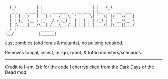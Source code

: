 ```
   _           _                        _     _           
  (_)         | |                      | |   (_)          
   _ _   _ ___| |_   _______  _ __ ___ | |__  _  ___  ___ 
  | | | | / __| __| |_  / _ \| '_ ` _ \| '_ \| |/ _ \/ __|
  | | |_| \__ \ |_   / / (_) | | | | | | |_) | |  __/\__ \
  | |\__,_|___/\__| /___\___/|_| |_| |_|_.__/|_|\___||___/
 _/ |           ______                                    
|__/           |______|
```
Just zombies (and ferals & mutants), no pulping required.

Removes fungal, insect, mi-go, robot, & triffid monsters/scenarios.

-----------------------------------------------------

Credit to [I-am-Erk](https://github.com/I-am-Erk) for the code I cherrypicked from the Dark Days of the Dead mod.
